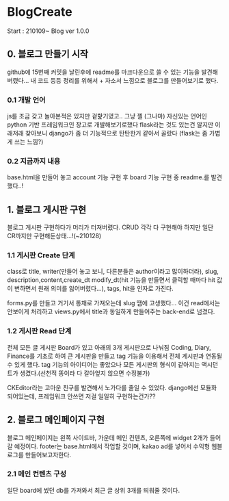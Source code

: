 # BlogCreate
Start : 210109~
Blog ver 1.0.0

## 0. 블로그 만들기 시작
 github에 15번째 커밋을 날린후에 readme를 마크다운으로 쓸 수 있는 기능을 발견해버렸다...
 내 코드 등등 정리를 위해서 + 자소서 느낌으로 블로그를 만들어보기로 했다.

### 0.1 개발 언어
 js를 조금 갖고 놀아본적은 있지만 겉핥기였고.. 그냥 젤 (그나마) 자신있는 언어인 python 기반 프레임워크인 장고로 개발해보기로했다
 flask라는 것도 있는건 알지만 이래저래 찾아보니 django가 좀 더 기능적으로 탄탄한거 같아서 골랐다 (flask는 좀 가볍게 쓰는 느낌?)

### 0.2 지금까지 내용
 base.html을 만들어 놓고 account 기능 구현 후 board 기능 구현 중 readme.를 발견했다..!


## 1. 블로그 게시판 구현
 블로그 게시판 구현하다가 머리가 터져버렸다. CRUD 각각 다 구현해야 하지만 일단 CR까지만 구현해둔상태...!(~210128)

### 1.1 게시판 Create 단계
 class로 title, writer(만들어 놓고 보니, 다른분들은 author이라고 많이하더라), slug, description,content,create_dt
 modify_dt(hit 기능을 만들면서 클릭할 때마다 hit 값이 변하면서 원래 의미를 잃어버렸다...), tags, hit을 인자로 가진다.
 
 forms.py를 만들고 거기서 통채로 가져오는데 slug 땜에 고생했다... 이건 read에서는 안보이게 처리하고 views.py에서 title과
 동일하게 만들어주는 back-end로 넘겼다.

### 1.2 게시판 Read 단계
 전체 모든 글 게시판 Board가 있고 아래의 3개 게시판으로 나눠짐
 Coding, Diary, Finance를 기초로 하여 큰 게시판을 만들고 tag 기능을 이용해서 전체 게시판과 연동될 수 있게 했다.
 tag 기능의 아이디어는 좋았으나 모든 게시판의 형식이 같아지는 액시던트가 생겼다.(선천적 똥이라 다 갈아엎지 않으면 수정불가)
 
 CKEditor라는 고마운 친구를 발견해서 노가다를 줄일 수 있었다. django에선 모듈화 되어있는데, 프레임워크 안쓰면 저걸 일일히 구현하는건가??
 

 ## 2. 블로그 메인페이지 구현
  블로그 메인페이지는 왼쪽 사이드바, 가운데 메인 컨텐츠, 오른쪽에 widget 2개가 들어갈 예정이다.
  footer는 base.html에서 작업할 것이며, kakao ad를 넣어서 수익형 웹블로그를 만들어보고자한다.
  
 ### 2.1 메인 컨텐츠 구성
  일단 board에 썼던 db를 가져와서 최근 글 상위 3개를 띄워줄 것이다.
